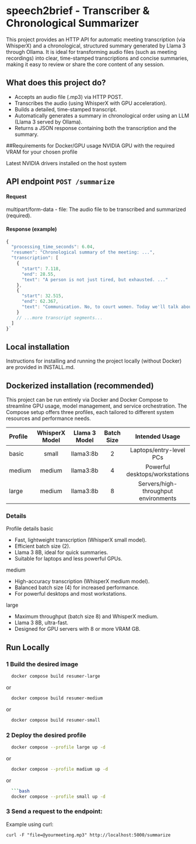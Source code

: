 
# speech2brief - Transcriber & Chronological Summarizer 
This project provides an HTTP API for automatic meeting transcription (via WhisperX) and a chronological, structured summary generated by Llama 3 through Ollama. It is ideal for transforming audio files (such as meeting recordings) into clear, time-stamped transcriptions and concise summaries, making it easy to review or share the core content of any session.

## What does this project do?
- Accepts an audio file (.mp3) via HTTP POST.
- Transcribes the audio (using WhisperX with GPU acceleration).
- Builds a detailed, time-stamped transcript.
- Automatically generates a summary in chronological order using an LLM (Llama 3 served by Ollama).
- Returns a JSON response containing both the transcription and the summary.

##Requirements for Docker/GPU usage
NVIDIA GPU with the required VRAM for your chosen profile

Latest NVIDIA drivers installed on the host system

## API endpoint `POST /summarize`

#### Request
multipart/form-data
    - file: The audio file to be transcribed and summarized (required).

#### Response (example)

```javascript
{
  "processing_time_seconds": 6.04,
  "resumen": "Chronological summary of the meeting: ...",
  "transcription": [
    {
      "start": 7.118,
      "end": 28.55,
      "text": "A person is not just tired, but exhausted. ..."
    },
    {
      "start": 32.515,
      "end": 62.367,
      "text": "Communication. No, to court women. Today we'll talk about William Shakespeare. ..."
    }
    // ...more transcript segments...
  ]
}`
```


## Local installation
Instructions for installing and running the project locally (without Docker) are provided in INSTALL.md.


## Dockerized installation (recommended)
This project can be run entirely via Docker and Docker Compose to streamline GPU usage, model management, and service orchestration. The Compose setup offers three profiles, each tailored to different system resources and performance needs.

| Profile  | WhisperX Model  | Llama 3 Model | Batch Size |  Intended Usage |
| :------------ |:---------------:| :---------------:|:---------------:|:-----:|
| basic     | small | llama3:8b | 2 | Laptops/entry-level PCs |
| medium     | medium | llama3:8b | 4 | Powerful desktops/workstations |
| large | medium | llama3:8b | 8 | Servers/high-throughput environments |

### Details
Profile details
basic

- Fast, lightweight transcription (WhisperX small model).
-  Efficient batch size (2).
- Llama 3 8B, ideal for quick summaries.
- Suitable for laptops and less powerful GPUs.

medium
- High-accuracy transcription (WhisperX medium model).
- Balanced batch size (4) for increased performance.
- For powerful desktops and most workstations.

large
- Maximum throughput (batch size 8) and WhisperX medium.
- Llama 3 8B, ultra-fast.
- Designed for GPU servers with 8 or more VRAM GB.

## Run Locally

### 1 Build the desired image

```bash
  docker compose build resumer-large
```
or

```bash
  docker compose build resumer-medium
```
or

```bash
  docker compose build resumer-small
```

### 2 Deploy the desired profile

```bash
  docker compose --profile large up -d
```
or

```bash
  docker compose --profile madium up -d
```
or

```bash
  ```bash
  docker compose --profile small up -d
```
### 3 Send a request to the endpoint:
Example using curl:

```curl
curl -F "file=@yourmeeting.mp3" http://localhost:5000/summarize
```
